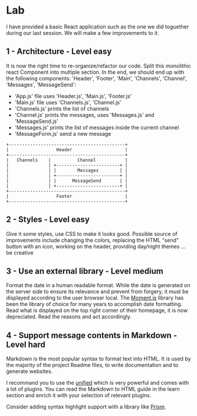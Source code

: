 
# Lab

I have provided a basic React application such as the one we did toguether
during our last session. We will make a few improvements to it.

## 1 - Architecture - Level easy

It is now the right time to re-organize/refactor our code. Split this monolithic
react Component into multiple section. In the end, we should end up with the
following components: 'Header', 'Footer', 'Main', 'Channels', 'Channel',
'Messages', 'MessageSend':

- 'App.js' file uses 'Header.js', 'Main.js', 'Footer.js'
- 'Main.js' file uses 'Channels.js', 'Channel.js'
- 'Channels.js' prints the list of channels
- 'Channel.js' prints the messages, uses 'Messages.js' and 'MessageSend.js'
- 'Messages.js' prints the list of messages inside the current channel
- 'MessageForm.js' send a new message

```
+--------------------------------------------+
|                  Header                    |
+--------------------------------------------+
|   Channels    |          Channel           |
|               | +------------------------+ |
|               | |        Messages        | |
|               | +------------------------+ |
|               | |      MessageSend       | |
|               | +------------------------+ |
+--------------------------------------------+
|                  Footer                    |
+--------------------------------------------+
```

## 2 - Styles - Level easy

Give it some styles, use CSS to make it looks good. Possible source of
improvements include changing the colors, replacing the HTML "send" button with
an icon, working on the header, providing day/night themes ... be creative

## 3 - Use an external library - Level medium

Format the date in a human readable format. While the date is generated on the
server side to ensure its relevance and prevent from forgery, it must be
displayed according to the user browser local. The
[Moment.js](https://momentjs.com/) library has been the library of choice for
many years to accomplish date formatting. Read what is displayed on the top
right corner of their homepage, it is now depreciated. Read the reasons and act
accordingly.

## 4 - Support message contents in Markdown - Level hard

Markdown is the most popular syntax to format text into HTML. It is used by the
majority of the project Readme files, to write documentation and to generate
websites.

I recommand you to use the [unified](https://unifiedjs.com/) which is very
powerful and comes with a lot of plugins. You can read the Markdown to HTML
guide in the learn section and enrich it with your selection of relevant
plugins.

Consider adding syntax highlight support with a library like
[Prism](https://prismjs.com/).

